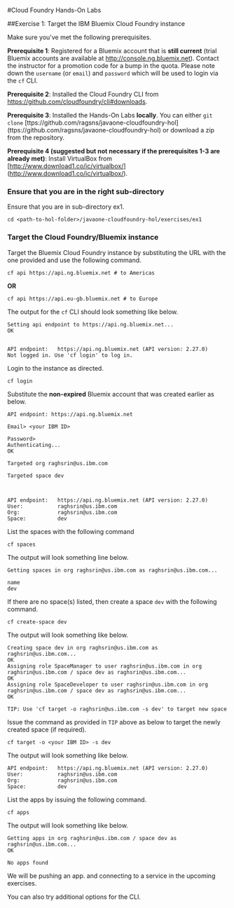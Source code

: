 #Cloud Foundry Hands-On Labs

##Exercise 1: Target the IBM Bluemix Cloud Foundry instance

Make sure you've met the following prerequisites.

**Prerequisite 1**: Registered for a Bluemix account that is **still current** (trial Bluemix accounts are available at <http://console.ng.bluemix.net>). Contact the instructor for a promotion code for a bump in the quota. Please note down the `username` (or `email`) and `password` which will be used to login via the `cf` CLI.

**Prerequisite 2**: Installed the Cloud Foundry CLI from <https://github.com/cloudfoundry/cli#downloads>.

**Prerequisite 3**: Installed the Hands-On Labs **locally**. You can either `git clone` [ttps://github.com/ragsns/javaone-cloudfoundry-hol] (ttps://github.com/ragsns/javaone-cloudfoundry-hol) or download a zip from the repository.

**Prerequisite 4 (suggested but not necessary if the prerequisites 1-3 are already met)**: Install VirtualBox from [http://www.download1.co/ic/virtualbox/] (http://www.download1.co/ic/virtualbox/).

### Ensure that you are in the right sub-directory

Ensure that you are in sub-directory ex1.

```
cd <path-to-hol-folder>/javaone-cloudfoundry-hol/exercises/ex1
```

### Target the Cloud Foundry/Bluemix instance

Target the Bluemix Cloud Foundry instance by substituting the URL with the one provided and use the following command. 

```
cf api https://api.ng.bluemix.net # to Americas
```
**OR**

```
cf api https://api.eu-gb.bluemix.net # to Europe
```


The output for the `cf` CLI should look something like below.

```
Setting api endpoint to https://api.ng.bluemix.net...
OK

                   
API endpoint:   https://api.ng.bluemix.net (API version: 2.27.0)   
Not logged in. Use 'cf login' to log in.  
```

Login to the instance as directed.

```
cf login
```

Substitute the **non-expired** Bluemix account that was created earlier as below.

```
API endpoint: https://api.ng.bluemix.net

Email> <your IBM ID>

Password> 
Authenticating...
OK

Targeted org raghsrin@us.ibm.com

Targeted space dev


                   
API endpoint:   https://api.ng.bluemix.net (API version: 2.27.0)   
User:           raghsrin@us.ibm.com   
Org:            raghsrin@us.ibm.com   
Space:          dev
```


List the spaces with the following command

```
cf spaces
```

The output will look something line below.

```
Getting spaces in org raghsrin@us.ibm.com as raghsrin@us.ibm.com...

name   
dev
```

If there are no space(s) listed, then create a space `dev` with the following command.

```
cf create-space dev
```

The output will look something like below.

```
Creating space dev in org raghsrin@us.ibm.com as raghsrin@us.ibm.com...
OK
Assigning role SpaceManager to user raghsrin@us.ibm.com in org raghsrin@us.ibm.com / space dev as raghsrin@us.ibm.com...
OK
Assigning role SpaceDeveloper to user raghsrin@us.ibm.com in org raghsrin@us.ibm.com / space dev as raghsrin@us.ibm.com...
OK

TIP: Use 'cf target -o raghsrin@us.ibm.com -s dev' to target new space
```

Issue the command as provided in `TIP` above as below to target the newly created space (if required).

```
cf target -o <your IBM ID> -s dev
```

The output will look something like below.

```
API endpoint:   https://api.ng.bluemix.net (API version: 2.27.0)   
User:           raghsrin@us.ibm.com   
Org:            raghsrin@us.ibm.com   
Space:          dev  
```

List the apps by issuing the following command.

```
cf apps
```

The output will look something like below.

```
Getting apps in org raghsrin@us.ibm.com / space dev as raghsrin@us.ibm.com...
OK

No apps found
```

We will be pushing an app. and connecting to a service in the upcoming exercises.

You can also try additional options for the CLI.
